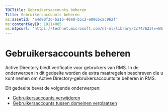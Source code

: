 ```yaml
---
TOCTitle: Gebruikersaccounts beheren
Title: Gebruikersaccounts beheren
ms:assetid: 'a4d90f3d-ba1b-40e0-b5c2-e0065cac962f'
ms:contentKeyID: 18114085
ms:mtpsurl: 'https://technet.microsoft.com/nl-nl/library/Cc747623(v=WS.10)'
---
```


Gebruikersaccounts beheren
==========================

Active Directory biedt verificatie voor gebruikers van RMS. In de onderwerpen in dit gedeelte worden de extra maatregelen beschreven die u kunt nemen om Active Directory-gebruikersaccounts te beheren in RMS.

Dit gedeelte bevat de volgende onderwerpen:

-   [Gebruikersaccounts verwijderen](https://technet.microsoft.com/bf73b141-d4d1-4807-a773-3aaff58b0db6)
-   [Gebruikersaccounts tussen domeinen verplaatsen](https://technet.microsoft.com/0010b0ea-07c0-41c9-81f7-5881343d1d55)
